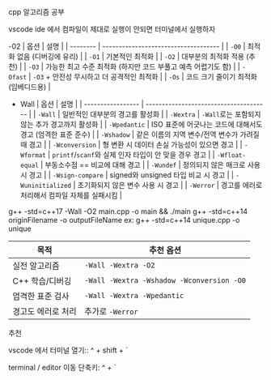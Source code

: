 cpp 알고리즘 공부

vscode ide 에서 컴파일이 제대로 실행이 안되면 터미널에서 실행하자

-02
| 옵션 | 설명 |
| -------- | ------------------------------------ |
| `-O0` | 최적화 없음 (디버깅에 유리) |
| `-O1` | 기본적인 최적화 |
| `-O2` | 대부분의 최적화 적용 (추천) |
| `-O3` | 가능한 최고 수준 최적화 (하지만 코드 부풀고 예측 어렵기도 함) |
| `-Ofast` | `-O3` + 안전성 무시하고 더 공격적인 최적화 |
| `-Os` | 코드 크기 줄이기 최적화 (임베디드용) |

- Wall
  | 옵션 | 설명 |
  | ----------------- | -------------------------------------- |
  | `-Wall` | 일반적인 대부분의 경고를 활성화 |
  | `-Wextra` | `-Wall`로는 포함되지 않는 추가 경고까지 활성화 |
  | `-Wpedantic` | ISO 표준에 어긋나는 코드에 대해서도 경고 (엄격한 표준 준수) |
  | `-Wshadow` | 같은 이름의 지역 변수/전역 변수가 가려질 때 경고 |
  | `-Wconversion` | 형 변환 시 데이터 손실 가능성이 있으면 경고 |
  | `-Wformat` | `printf`/`scanf`와 실제 인자 타입이 안 맞을 경우 경고 |
  | `-Wfloat-equal` | 부동소수점 == 비교에 대해 경고 |
  | `-Wundef` | 정의되지 않은 매크로 사용 시 경고 |
  | `-Wsign-compare` | signed와 unsigned 타입 비교 시 경고 |
  | `-Wuninitialized` | 초기화되지 않은 변수 사용 시 경고 |
  | `-Werror` | 경고를 에러로 처리해서 컴파일 자체를 실패시킴 |

g++ -std=c++17 -Wall -O2 main.cpp -o main && ./main
g++ -std=c++14 originFilename -o outputFileName
ex: g++ -std=c++14 unique.cpp -o unique

| 목적               | 추천 옵션                                 |
| ------------------ | ----------------------------------------- |
| 실전 알고리즘      | `-Wall -Wextra -O2`                       |
| C++ 학습/디버깅    | `-Wall -Wextra -Wshadow -Wconversion -O0` |
| 엄격한 표준 검사   | `-Wall -Wextra -Wpedantic`                |
| 경고도 에러로 처리 | 추가로 `-Werror`                          |

추천

vscode 에서 터미널 열기:: ^ + shift + `

terminal / editor 이동 단축키: ^ + `
